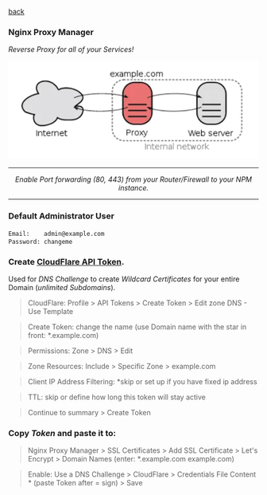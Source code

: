 <p align="left">
  <a href="https://github.com/vdarkobar/cloud/tree/main?tab=readme-ov-file#self-hosted-homelab-cloud">back</a>
  <br>
</p> 
  
### Nginx Proxy Manager
*Reverse Proxy for all of your Services!*  

<p align="center">
  <img src="https://github.com/vdarkobar/cloud/blob/main/misc/reverse-proxy.png">
</p>
  
---  

<p align="center">
<i>Enable Port forwarding (80, 443) from your Router/Firewall to your NPM instance.</i>
</p>  
  
---  

### Default Administrator User
```
Email:    admin@example.com
Password: changeme
```
  
### Create <a href="https://dash.cloudflare.com/profile/api-tokens">CloudFlare API Token</a>.  

Used for *DNS Challenge* to create *Wildcard Certificates* for your entire Domain (*unlimited Subdomains*).  
  
> CloudFlare: Profile > API Tokens > Create Token > Edit zone DNS - Use Template  
  
> Create Token: change the name (use Domain name with the star in front: *.example.com)  
  
> Permissions: Zone > DNS > Edit
  
> Zone Resources: Include > Specific Zone > example.com
  
> Client IP Address Filtering: *skip or set up if you have fixed ip address
  
> TTL: skip or define how long this token will stay active
  
> Continue to summary > Create Token
  
### Copy *Token* and paste it to:
  
> Nginx Proxy Manager > SSL Certificates > Add SSL Certificate > Let's Encrypt > Domain Names (enter: *.example.com example.com) 

> Enable: Use a DNS Challenge > CloudFlare > Credentials File Content * (paste Token after = sign) > Save  
  
